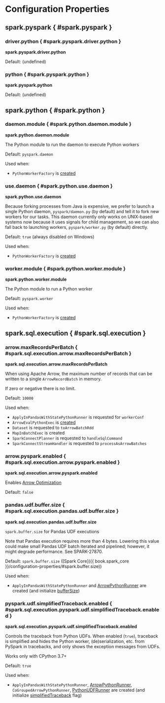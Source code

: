 # Configuration Properties

## spark.pyspark { #spark.pyspark }

### <span id="PYSPARK_DRIVER_PYTHON"> driver.python { #spark.pyspark.driver.python }

**spark.pyspark.driver.python**

Default: (undefined)

### <span id="PYSPARK_PYTHON"> python { #spark.pyspark.python }

**spark.pyspark.python**

Default: (undefined)

## spark.python { #spark.python }

### <span id="PYTHON_DAEMON_MODULE"> daemon.module { #spark.python.daemon.module }

**spark.python.daemon.module**

The Python module to run the daemon to execute Python workers

Default: `pyspark.daemon`

Used when:

* `PythonWorkerFactory` is [created](PythonWorkerFactory.md#daemonModule)

### <span id="PYTHON_USE_DAEMON"> use.daemon { #spark.python.use.daemon }

**spark.python.use.daemon**

Because forking processes from Java is expensive, we prefer to launch a single Python daemon, `pyspark/daemon.py` (by default) and tell it to fork new workers for our tasks. This daemon currently only works on UNIX-based systems now because it uses signals for child management, so we can also fall back to launching workers, `pyspark/worker.py` (by default) directly.

Default: `true` (always disabled on Windows)

Used when:

* `PythonWorkerFactory` is [created](PythonWorkerFactory.md#useDaemon)

### <span id="PYTHON_WORKER_MODULE"> worker.module { #spark.python.worker.module }

**spark.python.worker.module**

The Python module to run a Python worker

Default: `pyspark.worker`

Used when:

* `PythonWorkerFactory` is [created](PythonWorkerFactory.md#workerModule)

## spark.sql.execution { #spark.sql.execution }

### <span id="ARROW_EXECUTION_MAX_RECORDS_PER_BATCH"><span id="arrowMaxRecordsPerBatch"> arrow.maxRecordsPerBatch { #spark.sql.execution.arrow.maxRecordsPerBatch }

**spark.sql.execution.arrow.maxRecordsPerBatch**

When using Apache Arrow, the maximum number of records that can be written to a single `ArrowRecordBatch` in memory.

If zero or negative there is no limit.

Default: `10000`

Used when:

* `ApplyInPandasWithStatePythonRunner` is requested for `workerConf`
* `ArrowEvalPythonExec` is [created](sql/ArrowEvalPythonExec.md#batchSize)
* `Dataset` is requested to `toArrowBatchRdd`
* `MapInBatchExec` is created
* `SparkConnectPlanner` is requested to `handleSqlCommand`
* `SparkConnectStreamHandler` is requested to `processAsArrowBatches`

### <span id="ARROW_PYSPARK_EXECUTION_ENABLED"><span id="arrowPySparkEnabled"> arrow.pyspark.enabled { #spark.sql.execution.arrow.pyspark.enabled }

**spark.sql.execution.arrow.pyspark.enabled**

Enables [Arrow Optimization](arrow-optimization/index.md)

Default: `false`

### <span id="PANDAS_UDF_BUFFER_SIZE"><span id="pandasUDFBufferSize"> pandas.udf.buffer.size { #spark.sql.execution.pandas.udf.buffer.size }

**spark.sql.execution.pandas.udf.buffer.size**

`spark.buffer.size` for Pandas UDF executions

Note that Pandas execution requires more than 4 bytes.
Lowering this value could make small Pandas UDF batch iterated and pipelined; however, it might degrade performance.
See SPARK-27870.

Default: `spark.buffer.size` ([Spark Core]({{ book.spark_core }}/configuration-properties/#spark.buffer.size))

Used when:

* `ApplyInPandasWithStatePythonRunner` and [ArrowPythonRunner](runners/ArrowPythonRunner.md#bufferSize) are created (and initialize [bufferSize](runners/BasePythonRunner.md#bufferSize))

### <span id="PYSPARK_SIMPLIFIEID_TRACEBACK"><span id="pysparkSimplifiedTraceback"> pyspark.udf.simplifiedTraceback.enabled { #spark.sql.execution.pyspark.udf.simplifiedTraceback.enabled }

**spark.sql.execution.pyspark.udf.simplifiedTraceback.enabled**

Controls the traceback from Python UDFs. When enabled (`true`), traceback is simplified and hides the Python worker, (de)serialization, etc. from PySpark in tracebacks, and only shows the exception messages from UDFs.

Works only with CPython 3.7+

Default: `true`

Used when:

* `ApplyInPandasWithStatePythonRunner`, [ArrowPythonRunner](runners/ArrowPythonRunner.md#simplifiedTraceback), `CoGroupedArrowPythonRunner`, [PythonUDFRunner](runners/PythonUDFRunner.md#simplifiedTraceback) are created (and initialize [simplifiedTraceback](runners/BasePythonRunner.md#simplifiedTraceback) flag)
